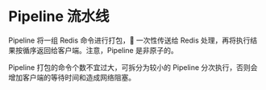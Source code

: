 # Pipeline 流水线

Pipeline 将一组 Redis 命令进行打包， 一次性传送给 Redis 处理，再将执行结果按循序返回给客户端。注意，Pipeline 是非原子的。

Pipeline 打包的命令个数不宜过大，可拆分为较小的 Pipeline 分次执行，否则会增加客户端的等待时间和造成网络阻塞。
